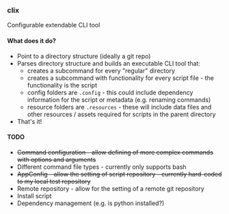 ### clix

Configurable extendable CLI tool

#### What does it do?

- Point to a directory structure (ideally a git repo)
- Parses directory structure and builds an executable CLI tool that:
  - creates a subcommand for every "regular" directory
  - creates a subcommand with functionality for every script file - the functionality is the script
  - config folders are `.config` - this could include dependency information for the script or metadata (e.g. renaming commands)
  - resource folders are `.resources` - these will include data files and other resources / assets required for scripts in the parent directory
- That's it!

#### TODO

- ~~Command configuration - allow defining of more complex commands with options and arguments~~
- Different command file types - currently only supports bash
- ~~AppConfig - allow the setting of script repository - currently hard-coded to my local test repository~~
- Remote repository - allow for the setting of a remote git repository
- Install script
- Dependency management (e.g. is python installed?)
